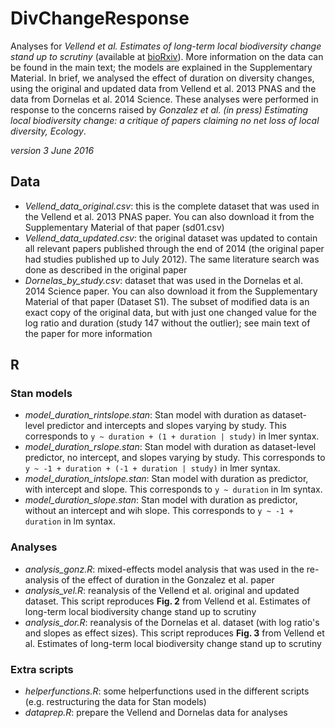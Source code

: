 # DivChangeResponse
Analyses for *Vellend et al. Estimates of long-term local biodiversity change stand up to scrutiny* (available at [bioRxiv](http://biorxiv.org/content/early/2016/07/08/062133)). More information on the data can be found in the main text; the models are explained in the Supplementary Material. In brief, we analysed the effect of duration on diversity changes, using the original and updated data from  Vellend et al. 2013 PNAS and the data from Dornelas et al. 2014 Science. These analyses were performed in response to the concerns raised by *Gonzalez et al. (in press) Estimating local biodiversity change: a critique of papers claiming no net loss of local diversity, Ecology*.

*version 3 June 2016*

## Data
- *Vellend_data_original.csv*: this is the complete dataset that was used in the Vellend et al. 2013 PNAS paper. You can also download it from the Supplementary Material of that paper (sd01.csv)
- *Vellend_data_updated.csv*: the original dataset was updated to contain all relevant papers published through the end of 2014 (the original paper had studies published up to July 2012). The same literature search was done as described in the original paper
- *Dornelas_by_study.csv*: dataset that was used in the Dornelas et al. 2014 Science paper. You can also download it from the Supplementary Material of that paper (Dataset S1). The subset of modified data is an exact copy of the original data, but with just one changed value for the log ratio and duration (study 147 without the outlier); see main text of the paper for more information

## R

### Stan models
- *model_duration_rintslope.stan*: Stan model with duration as dataset-level predictor and intercepts and slopes varying by study. This corresponds to ```y ~ duration + (1 + duration | study)``` in lmer syntax.
- *model_duration_rslope.stan*: Stan model with duration as dataset-level predictor, no intercept, and slopes varying by study. This corresponds to ```y ~ -1 + duration + (-1 + duration | study)``` in lmer syntax.
- *model_duration_intslope.stan*: Stan model with duration as predictor, with intercept and slope. This corresponds to ```y ~ duration``` in lm syntax.
- *model_duration_slope.stan*: Stan model with duration as predictor, without an intercept and wih slope. This corresponds to ```y ~ -1 + duration``` in lm syntax.

### Analyses
- *analysis_gonz.R*: mixed-effects model analysis that was used in the re-analysis of the effect of duration in the Gonzalez et al. paper
- *analysis_vel.R*: reanalysis of the Vellend et al. original and updated dataset. This script reproduces **Fig. 2** from Vellend et al. Estimates of long-term local biodiversity change stand up to scrutiny
- *analysis_dor.R*: reanalysis of the Dornelas et al. dataset (with log ratio's and slopes as effect sizes). This script reproduces **Fig. 3** from Vellend et al. Estimates of long-term local biodiversity change stand up to scrutiny

### Extra scripts
- *helperfunctions.R*: some helperfunctions used in the different scripts (e.g. restructuring the data for Stan models)
- *dataprep.R*: prepare the Vellend and Dornelas data for analyses
